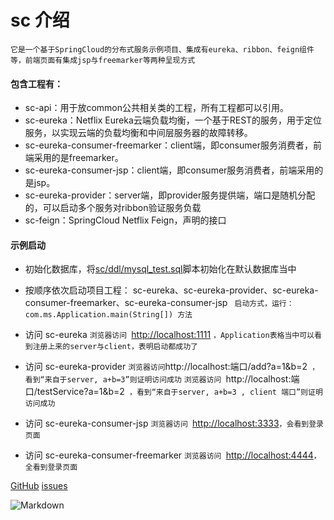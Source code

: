 # sc 介绍 #

`它是一个基于SpringCloud的分布式服务示例项目、集成有eureka、ribbon、feign组件等，前端页面有集成jsp与freemarker等两种呈现方式`

#### 包含工程有：
* sc-api：用于放common公共相关类的工程，所有工程都可以引用。
* sc-eureka：Netflix Eureka云端负载均衡，一个基于REST的服务，用于定位服务，以实现云端的负载均衡和中间层服务器的故障转移。
* sc-eureka-consumer-freemarker：client端，即consumer服务消费者，前端采用的是freemarker。
* sc-eureka-consumer-jsp：client端，即consumer服务消费者，前端采用的是jsp。
* sc-eureka-provider：server端，即provider服务提供端，端口是随机分配的，可以启动多个服务对ribbon验证服务负载
* sc-feign：SpringCloud Netflix Feign，声明的接口

#### 示例启动
* 初始化数据库，将[sc/ddl/mysql_test.sql](ddl/mysql_test.sql)脚本初始化在默认数据库当中

* 按顺序依次启动项目工程： sc-eureka、sc-eureka-provider、sc-eureka-consumer-freemarker、sc-eureka-consumer-jsp
` 启动方式，运行： com.ms.Application.main(String[]) 方法`

* 访问 sc-eureka
`浏览器访问 `[http://localhost:1111](http://localhost:1111) `，Application表格当中可以看到注册上来的server与client，表明启动都成功了`

* 访问 sc-eureka-provider
` 浏览器访问 `http://localhost:端口/add?a=1&b=2` ，看到“来自于server, a+b=3”则证明访问成功`
`浏览器访问 `http://localhost:端口/testService?a=1&b=2` ，看到“来自于server, a+b=3 , client 端口”则证明访问成功`

* 访问 sc-eureka-consumer-jsp
`浏览器访问 `[http://localhost:3333](http://localhost:3333)`，会看到登录页面`

* 访问 sc-eureka-consumer-freemarker
`浏览器访问 `[http://localhost:4444](http://localhost:4444)`，全看到登录页面`

[GitHub](https://github.com/wangxinforme) [issues](https://github.com/wangxinforme/sc/issues)

![Markdown](http://wx4.sinaimg.cn/mw690/005OXyHfgy1fh6evxykwhj30ag0as3zv.jpg)